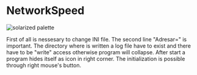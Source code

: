 # NetworkSpeed
![solarized palette](https://github.com/jlicman/NetworkSpeed/blob/master/NetworkSpeed/Code/Setup.bmp)

First of all is nessesary to change INI file.
The second line "Adresar=" is important. The directory where is written a log file have to exist and there have to be "write" access otherwise program will collapse. 
After start a program hides itself as icon in right corner. The initialization is possible through right mouse's button. 
